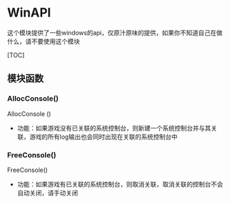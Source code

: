 # WinAPI

这个模块提供了一些windows的api，仅原汁原味的提供，如果你不知道自己在做什么，请不要使用这个模块

[TOC]

## 模块函数

### AllocConsole()

AllocConsole ()

- 功能：如果游戏没有已关联的系统控制台，则新建一个系统控制台并与其关联，游戏的所有log输出也会同时出现在关联的系统控制台中

### FreeConsole()

FreeConsole()

- 功能：如果游戏有已关联的系统控制台，则取消关联，取消关联的控制台不会自动关闭，请手动关闭

